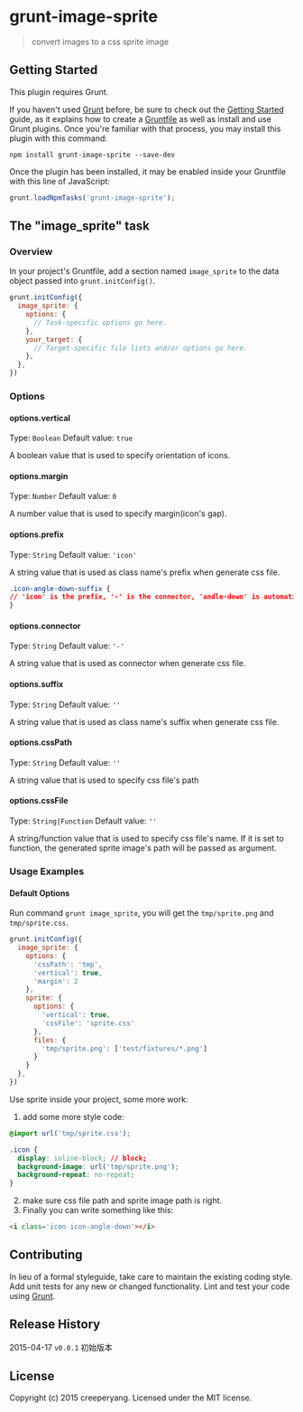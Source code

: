 # grunt-image-sprite

> convert images to a css sprite image

## Getting Started
This plugin requires Grunt.

If you haven't used [Grunt](http://gruntjs.com/) before, be sure to check out the [Getting Started](http://gruntjs.com/getting-started) guide, as it explains how to create a [Gruntfile](http://gruntjs.com/sample-gruntfile) as well as install and use Grunt plugins. Once you're familiar with that process, you may install this plugin with this command:

```shell
npm install grunt-image-sprite --save-dev
```

Once the plugin has been installed, it may be enabled inside your Gruntfile with this line of JavaScript:

```js
grunt.loadNpmTasks('grunt-image-sprite');
```

## The "image_sprite" task

### Overview
In your project's Gruntfile, add a section named `image_sprite` to the data object passed into `grunt.initConfig()`.

```js
grunt.initConfig({
  image_sprite: {
    options: {
      // Task-specific options go here.
    },
    your_target: {
      // Target-specific file lists and/or options go here.
    },
  },
})
```

### Options

#### options.vertical
Type: `Boolean`
Default value: `true`

A boolean value that is used to specify orientation of icons.

#### options.margin
Type: `Number`
Default value: `0`

A number value that is used to specify margin(icon's gap).

#### options.prefix
Type: `String`
Default value: `'icon'`

A string value that is used as class name's prefix when generate css file.

```css
.icon-angle-down-suffix {
// 'icon' is the prefix, '-' is the connector, 'andle-down' is automatically generated from file's name, 'suffix' is the suffix.
}
```

#### options.connector
Type: `String`
Default value: `'-'`

A string value that is used as connector when generate css file.

#### options.suffix
Type: `String`
Default value: `''`

A string value that is used as class name's suffix when generate css file.

#### options.cssPath
Type: `String`
Default value: `''`

A string value that is used to specify css file's path

#### options.cssFile
Type: `String|Function`
Default value: `''`

A string/function value that is used to specify css file's name. If it is set to function, the generated sprite image's path will be passed as argument.

### Usage Examples

#### Default Options
Run command `grunt image_sprite`, you will get the `tmp/sprite.png` and `tmp/sprite.css`.

```js
grunt.initConfig({
  image_sprite: {
    options: {
      'cssPath': 'tmp',
      'vertical': true,
      'margin': 2
    },
    sprite: {
      options: {
        'vertical': true,
        'cssFile': 'sprite.css'
      },
      files: {
        'tmp/sprite.png': ['test/fixtures/*.png']
      }
    }
  },
})
```

Use sprite inside your project, some more work:

1. add some more style code:

  ```css
  @import url('tmp/sprite.css');

  .icon {
    display: inline-block; // block;
    background-image: url('tmp/sprite.png');
    background-repeat: no-repeat;
  }
  ```

2. make sure css file path and sprite image path is right.
3. Finally you can write something like this:

  ```html
  <i class='icon icon-angle-down'></i>
  ```

## Contributing
In lieu of a formal styleguide, take care to maintain the existing coding style. Add unit tests for any new or changed functionality. Lint and test your code using [Grunt](http://gruntjs.com/).

## Release History
2015-04-17 `v0.0.1` 初始版本

## License
Copyright (c) 2015 creeperyang. Licensed under the MIT license.

